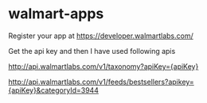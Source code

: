 # walmart-apps

Register your app at https://developer.walmartlabs.com/

Get the api key and then I have used following apis

http://api.walmartlabs.com/v1/taxonomy?apiKey={apiKey}

http://api.walmartlabs.com/v1/feeds/bestsellers?apikey={apiKey}&categoryId=3944


